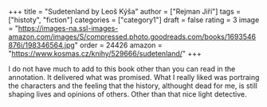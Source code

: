 +++
title = "Sudetenland by Leoš Kýša"
author = ["Rejman Jiří"]
tags = ["histoty", "fiction"]
categories = ["category1"]
draft = false
rating = 3
image = "https://images-na.ssl-images-amazon.com/images/S/compressed.photo.goodreads.com/books/1693546876i/198346564.jpg"
order = 24426
amazon = "https://www.kosmas.cz/knihy/529666/sudetenland/"
+++

I do not have much to add to this book other than you can read in the annotation. It delivered what was promised. What I really liked was portraing the characters and the feeling that the history, althought dead for me, is still shaping lives and opinions of others. Other than that nice light detective.
